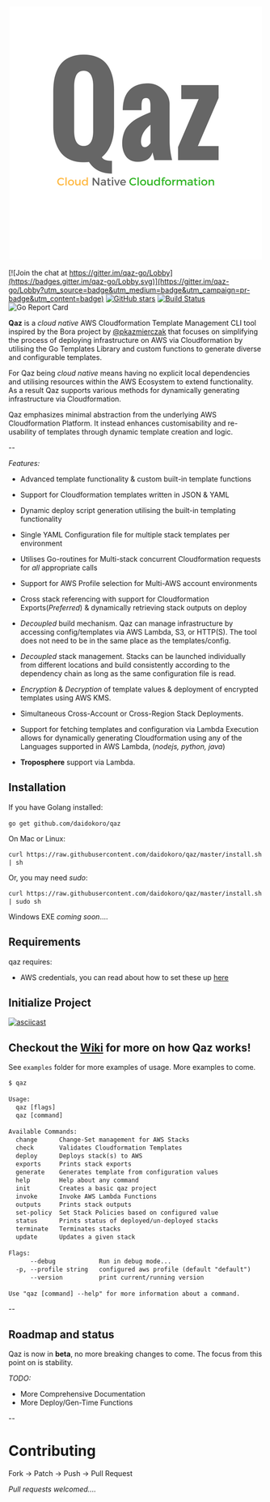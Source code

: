  <p align="center">
  <img src="images/qaz.png">
</p>

[![Join the chat at https://gitter.im/qaz-go/Lobby](https://badges.gitter.im/qaz-go/Lobby.svg)](https://gitter.im/qaz-go/Lobby?utm_source=badge&utm_medium=badge&utm_campaign=pr-badge&utm_content=badge)
[![GitHub stars](https://img.shields.io/github/stars/daidokoro/qaz.svg)](https://github.com/daidokoro/qaz/stargazers)
[![Build Status](https://travis-ci.org/daidokoro/qaz.svg)](https://travis-ci.org/daidokoro/qaz)
![Go Report Card](https://goreportcard.com/badge/github.com/daidokoro/qaz)


__Qaz__ is a _cloud native_ AWS Cloudformation Template Management CLI tool inspired by the Bora project by [@pkazmierczak](https://github.com/pkazmierczak) that focuses on simplifying the process of deploying infrastructure on AWS via Cloudformation by utilising the Go Templates Library and custom functions to generate diverse and configurable templates.

For Qaz being _cloud native_ means having no explicit local dependencies and utilising resources within the AWS Ecosystem to extend functionality. As a result Qaz supports various methods for dynamically generating infrastructure via Cloudformation.

Qaz emphasizes minimal abstraction from the underlying AWS Cloudformation Platform. It instead enhances customisability and re-usability of templates through dynamic template creation and logic.

--

*Features:*

- Advanced template functionality & custom built-in template functions

- Support for Cloudformation templates written in JSON & YAML

- Dynamic deploy script generation utilising the built-in templating functionality

- Single YAML Configuration file for multiple stack templates per environment

- Utilises Go-routines for Multi-stack concurrent Cloudformation requests for *all* appropriate calls

- Support for AWS Profile selection for Multi-AWS account environments

- Cross stack referencing with support for Cloudformation Exports(_Preferred_) & dynamically retrieving stack outputs on deploy

- *Decoupled* build mechanism. Qaz can manage infrastructure by accessing config/templates via AWS Lambda, S3, or HTTP(S). The tool does not need to be in the same place as the templates/config.

- *Decoupled* stack management. Stacks can be launched individually from different locations and build consistently according to the dependency chain as long as the same configuration file is read.

- *Encryption* & *Decryption* of template values & deployment of encrypted templates using AWS KMS.

- Simultaneous Cross-Account or Cross-Region Stack Deployments.

- Support for fetching templates and configuration via Lambda Execution allows for dynamically generating Cloudformation using any of the Languages supported in AWS Lambda, (_nodejs, python, java_)
- __Troposphere__ support via Lambda.


## Installation

If you have Golang installed:

`go get github.com/daidokoro/qaz`

On Mac or Linux:

```
curl https://raw.githubusercontent.com/daidokoro/qaz/master/install.sh | sh
```

Or, you may need _sudo_:

```
curl https://raw.githubusercontent.com/daidokoro/qaz/master/install.sh | sudo sh
```

Windows EXE _coming soon_....

## Requirements
qaz requires:

- AWS credentials, you can read about how to set these up [here](http://blogs.aws.amazon.com/security/post/Tx3D6U6WSFGOK2H/A-New-and-Standardized-Way-to-Manage-Credentials-in-the-AWS-SDKs)

## Initialize Project

[![asciicast](https://asciinema.org/a/6d27ij32ev7ztarkfmrq5s0zg.png)](https://asciinema.org/a/6d27ij32ev7ztarkfmrq5s0zg?speed=2)


## Checkout the [Wiki](https://github.com/daidokoro/qaz/wiki) for more on how Qaz works!



See `examples` folder for more examples of usage. More examples to come.

```
$ qaz

Usage:
  qaz [flags]
  qaz [command]

Available Commands:
  change      Change-Set management for AWS Stacks
  check       Validates Cloudformation Templates
  deploy      Deploys stack(s) to AWS
  exports     Prints stack exports
  generate    Generates template from configuration values
  help        Help about any command
  init        Creates a basic qaz project
  invoke      Invoke AWS Lambda Functions
  outputs     Prints stack outputs
  set-policy  Set Stack Policies based on configured value
  status      Prints status of deployed/un-deployed stacks
  terminate   Terminates stacks
  update      Updates a given stack

Flags:
      --debug            Run in debug mode...
  -p, --profile string   configured aws profile (default "default")
      --version          print current/running version

Use "qaz [command] --help" for more information about a command.

```

--
## Roadmap and status
Qaz is now in __beta__, no more breaking changes to come. The focus from this point on is stability.

*TODO:*

- More Comprehensive Documentation
- More Deploy/Gen-Time Functions

--

# Contributing

Fork -> Patch -> Push -> Pull Request

_Pull requests welcomed...._
